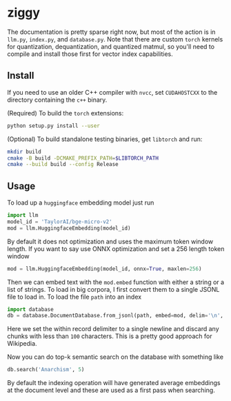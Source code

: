 # ziggy

The documentation is pretty sparse right now, but most of the action is in `llm.py`, `index.py`, and `database.py`. Note that there are custom `torch` kernels for quantization, dequantization, and quantized matmul, so you'll need to compile and install those first for vector index capabilities.

##  Install

If you need to use an older C++ compiler with `nvcc`, set `CUDAHOSTCXX` to the directory containing the `c++` binary.

(Required) To build the `torch` extensions:
```bash
python setup.py install --user
```

(Optional) To build standalone testing binaries, get `libtorch` and run:
```bash
mkdir build
cmake -B build -DCMAKE_PREFIX_PATH=$LIBTORCH_PATH
cmake --build build --config Release
```

## Usage

To load up a `huggingface` embedding model just run

```python
import llm
model_id = 'TaylorAI/bge-micro-v2'
mod = llm.HuggingfaceEmbedding(model_id)
```

By default it does not optimization and uses the maximum token window length. If you want to say use ONNX optimization and set a 256 length token window

```python
mod = llm.HuggingfaceEmbedding(model_id, onnx=True, maxlen=256)
```

Then we can embed text with the `mod.embed` function with either a string or a list of strings. To load in big corpora, I first convert them to a single JSONL file to load in. To load the file `path` into an index

```python
import database
db = database.DocumentDatabase.from_jsonl(path, embed=mod, delim='\n', minlen=100)
```

Here we set the within record delimiter to a single newline and discard any chunks with less than `100` characters. This is a pretty good approach for Wikipedia.

Now you can do top-k semantic search on the database with something like

```python
db.search('Anarchism', 5)
```

By default the indexing operation will have generated average embeddings at the document level and these are used as a first pass when searching.
